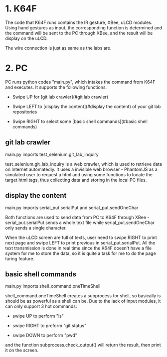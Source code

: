 # 1. K64F

The code that K64F runs contains the IR gesture, XBee, uLCD modules. Using hand gestures as input, the corresponding function is determined and the command will be sent to the PC through XBee, and the result will be display on the uLCD.

The wire connection is just as same as the labs are.

# 2. PC

PC runs python codes "main.py", which intakes the command from K64F and executes. It supports the following functions:

- Swipe UP for [git lab crawler](#git lab crawler)

- Swipe LEFT to [display the content](#display the content) of your git lab repositories

- Swipe RIGHT to select some [basic shell commands](#basic shell commands)

## <a name="git lab crawler"></a> git lab crawler

main.py imports test_selenium.git_lab_inquiry

test_selenium.git_lab_inquiry is a web crawler, which is used to retrieve data on Internet automatedly. It uses a invisible web browser - PhantomJS as a simulated user to request a html and using some functions to locate the target html tags, thus collecting data and storing in the local PC files.

## <a name="display the content"></a> display the content

main.py imports serial_put.serialPut and serial_put.sendOneChar

Both functions are used to send data from PC to K64F through XBee - serial_put.serialPut sends a whole text file while serial_put.sendOneChar only sends a single character.

When the uLCD screen are full of texts, user need to swipe RIGHT to print next page and swipe LEFT to print previous in serial_put.serialPut. All the text transmission is done in real time since the K64F doesn't have a file system for me to store the data, so it is quite a task for me to do the page turing feature.

## <a name="basic shell commands"></a> basic shell commands

main.py imports shell_command.oneTimeShell

shell_command.oneTimeShell creates a subprocess for shell, so basically is should be as powerful as a shell can be. Due to the lack of input modules, it can only support 3 hot commands:

- swipe UP to perform "ls"

- swipe RIGHT to preform "git status"

- swipe DOWN to perform "pwd"

and the function subprocess.check_output() will return the result, then print it on the screen. 